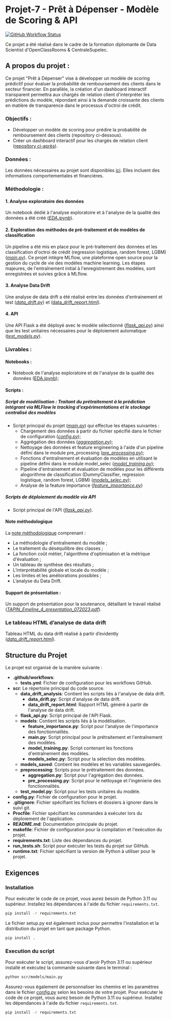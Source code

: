 # Projet-7 - Prêt à Dépenser - Modèle de Scoring & API

[![GitHub Workflow Status](https://img.shields.io/github/workflow/status/Emeline2104/Projet-7-Models-API/Tests?label=Tests)](https://github.com/Emeline2104/Projet-7-Models-API/actions/workflows/tests.yml)

Ce projet a été réalisé dans le cadre de la formation diplomante de Data Scientist d'OpenClassRooms & CentraleSupelec.

## A propos du projet : 
Ce projet "Prêt à Dépenser" vise à développer un modèle de scoring prédictif pour évaluer la probabilité de remboursement des clients dans le secteur financier. En parallèle, la création d'un dashboard interactif transparent permettra aux chargés de relation client d'interpréter les prédictions du modèle, répondant ainsi à la demande croissante des clients en matière de transparence dans le processus d'octroi de crédit.

### Objectifs : 
- Développer un modèle de scoring pour prédire la probabilité de remboursement des clients (repository ci-dessous).
- Créer un dashboard interactif pour les chargés de relation client ([repository ci-après](https://github.com/Emeline2104/Projet-7-Dashboard)).
  
### Données : 
Les données nécessaires au projet sont disponibles [ici](https://www.kaggle.com/c/home-credit-default-risk/data).
Elles incluent des informations comportementales et financières.

### Méthodologie : 
#### 1. Analyse exploratoire des données
Un notebook dédié à l'analyse exploratoire et à l'analyse de la qualité des données a été créé ([*EDA.ipynb*](https://github.com/Emeline2104/Projet-7-Models-API/blob/main/notebook/EDA.ipynb)).
#### 2. Exploration des méthodes de pré-traitement et de modèles de classification
Un pipeline a été mis en place pour le pré-traitement des données et les classification d'octroi de crédit (regression logistique, random forest, LGBM) ([*main.py*](https://github.com/Emeline2104/Projet-7-Models-API/tree/main/scr)).
Ce projet intègre MLflow, une plateforme open source pour la gestion du cycle de vie des modèles machine learning. Les étapes majeures, de l'entraînement initial à l'enregistrement des modèles, sont enregistrées et suivies grâce à MLflow. 
#### 3. Analyse Data Drift
Une analyse de data drift a été réalisé entre les données d'entrainement et test ([*data_drift.py*](https://github.com/Emeline2104/Projet-7-Models-API/blob/main/scr/data_drift_analysis/data_drift.py)) et ([data_drift_report.html](https://github.com/Emeline2104/Projet-7-Models-API/blob/main/scr/data_drift_analysis/data_drift_report.html)).
#### 4. API
Une API Flask a été déployé avec le modèle sélectionné ([*flask_api.py*](https://github.com/Emeline2104/Projet-7-Models-API/blob/main/scr/flask_api.py)) ainsi que les test unitaires nécessaires pour le déploiement automatique ([*test_models.py*](https://github.com/Emeline2104/Projet-7-Models-API/blob/main/scr/test_model.py)).

### Livrables : 

#### Notebooks :
- Notebook de l'analyse exploratoire et de l'analyse de la qualité des données ([EDA.ipynb](https://github.com/Emeline2104/Projet-7-Models-API/blob/main/notebook/EDA.ipynb)); 
  
#### Scripts : 
##### Script de modélisation : Traitant du prétraitement à la prédiction intégrant via MLFlow le tracking d’expérimentations et le stockage centralisé des modèles
- Script principal du projet (*[main.py](https://github.com/Emeline2104/Projet-7-Models-API/blob/main/scr/models/main.py)*) qui effectue les étapes suivantes :
  - Chargement des données à partir du fichier spécifié dans le fichier de configuration (*[config.py](https://github.com/Emeline2104/Projet-7-Models-API/blob/main/scr/config.py)*);
  - Aggrégation des données (*[aggregation.py](https://github.com/Emeline2104/Projet-7-Models-API/blob/main/scr/preprocessing/aggregation.py)*);
  - Nettoyage des données et feature engineering à l'aide d'un pipeline défini dans le module pre_processing (*[pre_processing.py](https://github.com/Emeline2104/Projet-7-Models-API/blob/main/scr/preprocessing/pre_processing.py)*);
  - Fonctions d'entraînement et évaluation de modèles en utilisant le pipeline défini dans le module model_selec (*[model_training.py](https://github.com/Emeline2104/Projet-7-Models-API/blob/main/scr/models/model_training.py)*);
  - Pipeline d'entrainement et évaluation de modèles pour les différents alogorithme de classification (DummyClassifier, regression logistique, random forest, LGBM) (*[models_selec.py](https://github.com/Emeline2104/Projet-7-Models-API/blob/main/scr/models/models_selec.py)*);
  - Analyse de la feature importance (*[feature_importance.py](https://github.com/Emeline2104/Projet-7-Models-API/blob/main/scr/models/feature_importance.py)*)

##### Scripts de déploiement du modèle via API 
- Script principal de l'API ([*flask_api.py*](https://github.com/Emeline2104/Projet-7-Models-API/blob/main/scr/flask_api.py)).
  
#### Note méthodologique 
La [note méthodologique](https://github.com/Emeline2104/Projet-7-Models-API/blob/main/TAPIN_Emeline_3_note_m%C3%A9thodologique_122023.pdf) comprenant : 
  - La méthodologie d'entraînement du modèle ; 
  - Le traitement du déséquilibre des classes ; 
  - La fonction coût métier, l'algorithme d'optimisation et la métrique d'évaluation ;
  - Un tableau de synthèse des résultats ; 
  - L’interprétabilité globale et locale du modèle ; 
  - Les limites et les améliorations possibles ; 
  - L’analyse du Data Drift. 

#### Support de présentation : 
Un support de présentation pour la soutenance, détaillant le travail réalisé (*[TAPIN_Emeline_4_presentation_072023.pdf](https://github.com/Emeline2104/Projet-7-Models-API/blob/main/TAPIN_Emeline_4_presentation_072023.pdf)*).

### Le tableau HTML d’analyse de data drift 
Tableau HTML du data drift réalisé à partir d’evidently (*[data_drift_report.html](https://github.com/Emeline2104/Projet-7-Models-API/blob/main/scr/data_drift_analysis/data_drift_report.html)*).


## Structure du Projet

Le projet est organisé de la manière suivante :
- **.github/workflows**: 
  - **tests.yml**: Fichier de configuration pour les workflows GitHub.
- **scr**: Le répertoire principal du code source.
  - **data_drift_analysis**: Contient les scripts liés à l'analyse de data drift.
    - **data_drift.py**: Script d'analyse de data drift.
    - **data_drift_report.html**: Rapport HTML généré à partir de l'analyse de data drift.
  - **flask_api.py**: Script principal de l'API Flask.
  - **models**: Contient les scripts liés à la modélisation.
    - **feature_importance.py**: Script pour l'analyse de l'importance des fonctionnalités.
    - **main.py**: Script principal pour le prétraitement et l'entraînement des modèles.
    - **model_training.py**: Script contenant les fonctions d'entraînement des modèles.
    - **models_selec.py**: Script pour la sélection des modèles.
  - **models_saved**: Contient les modèles et les variables sauvegardés.
  - **preprocessing**: Scripts pour le prétraitement des données.
    - **aggregation.py**: Script pour l'agrégation des données.
    - **pre_processing.py**: Script pour le nettoyage et l'ingénierie des fonctionnalités.
  - **test_model.py**: Script pour les tests unitaires du modèle.
- **config.py**: Fichier de configuration pour le projet.
- **.gitignore**: Fichier spécifiant les fichiers et dossiers à ignorer dans le suivi git.
- **Procfile**: Fichier spécifiant les commandes à exécuter lors du déploiement de l'application.
- **README.md**: Documentation principale du projet.
- **makefile**: Fichier de configuration pour la compilation et l'exécution du projet.
- **requirements.txt**: Liste des dépendances du projet.
- **run_tests.sh**: Script pour exécuter les tests du projet sur GitHub.
- **runtime.txt**: Fichier spécifiant la version de Python à utiliser pour le projet.

## Exigences

### Installation

Pour exécuter le code de ce projet, vous aurez besoin de Python 3.11 ou supérieur. Installez les dépendances à l'aide du fichier `requirements.txt`.

```bash
pip install -r requirements.txt
```

Le fichier setup.py est également inclus pour permettre l'installation et la distribution du projet en tant que package Python.
```bash
pip install .
```

### Execution du script
Pour exécuter le script, assurez-vous d'avoir Python 3.11 ou supérieur installé et exécutez la commande suivante dans le terminal :

```bash
python scr/models/main.py
```
Assurez-vous également de personnaliser les chemins et les paramètres dans le fichier *[config.py](https://github.com/Emeline2104/Projet-7-Models-API/blob/main/config.py)* selon les besoins de votre projet.
Pour exécuter le code de ce projet, vous aurez besoin de Python 3.11 ou supérieur. Installez les dépendances à l'aide du fichier `requirements.txt`.

```bash
pip install -r requirements.txt

